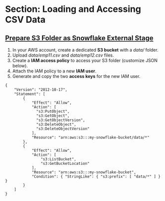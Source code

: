# Section: Loading and Accessing CSV Data

## [Prepare S3 Folder as Snowflake External Stage](https://docs.snowflake.com/en/user-guide/data-load-s3-config-aws-iam-user)

1. In your AWS account, create a dedicated **S3 bucket** with a *data/* folder.
2. Upload *data/emp11.csv* and *data/emp12.csv* files.
3. Create a **IAM access policy** to access your S3 folder (customize JSON below).
4. Attach the IAM policy to a new **IAM user**.
5. Generate and copy the two **access keys** for the new IAM user.

```
{
    "Version": "2012-10-17",
    "Statement": [
        {
            "Effect": "Allow",
            "Action": [
              "s3:PutObject",
              "s3:GetObject",
              "s3:GetObjectVersion",
              "s3:DeleteObject",
              "s3:DeleteObjectVersion"
            ],
            "Resource": "arn:aws:s3:::my-snowflake-bucket/data/*"
        },
        {
            "Effect": "Allow",
            "Action": [
                "s3:ListBucket",
                "s3:GetBucketLocation"
            ],
            "Resource": "arn:aws:s3:::my-snowflake-bucket",
            "Condition": { "StringLike": { "s3:prefix": [ "data/*" ] } }
        }
    ]
}
```

